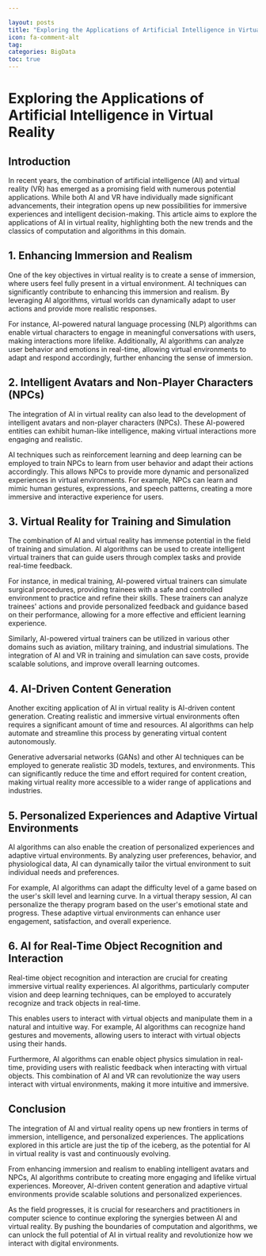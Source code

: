 ```yaml
---

layout: posts
title: "Exploring the Applications of Artificial Intelligence in Virtual Reality"
icon: fa-comment-alt
tag:      
categories: BigData
toc: true
---
```




# Exploring the Applications of Artificial Intelligence in Virtual Reality

## Introduction

In recent years, the combination of artificial intelligence (AI) and virtual reality (VR) has emerged as a promising field with numerous potential applications. While both AI and VR have individually made significant advancements, their integration opens up new possibilities for immersive experiences and intelligent decision-making. This article aims to explore the applications of AI in virtual reality, highlighting both the new trends and the classics of computation and algorithms in this domain.

## 1. Enhancing Immersion and Realism

One of the key objectives in virtual reality is to create a sense of immersion, where users feel fully present in a virtual environment. AI techniques can significantly contribute to enhancing this immersion and realism. By leveraging AI algorithms, virtual worlds can dynamically adapt to user actions and provide more realistic responses.

For instance, AI-powered natural language processing (NLP) algorithms can enable virtual characters to engage in meaningful conversations with users, making interactions more lifelike. Additionally, AI algorithms can analyze user behavior and emotions in real-time, allowing virtual environments to adapt and respond accordingly, further enhancing the sense of immersion.

## 2. Intelligent Avatars and Non-Player Characters (NPCs)

The integration of AI in virtual reality can also lead to the development of intelligent avatars and non-player characters (NPCs). These AI-powered entities can exhibit human-like intelligence, making virtual interactions more engaging and realistic.

AI techniques such as reinforcement learning and deep learning can be employed to train NPCs to learn from user behavior and adapt their actions accordingly. This allows NPCs to provide more dynamic and personalized experiences in virtual environments. For example, NPCs can learn and mimic human gestures, expressions, and speech patterns, creating a more immersive and interactive experience for users.

## 3. Virtual Reality for Training and Simulation

The combination of AI and virtual reality has immense potential in the field of training and simulation. AI algorithms can be used to create intelligent virtual trainers that can guide users through complex tasks and provide real-time feedback.

For instance, in medical training, AI-powered virtual trainers can simulate surgical procedures, providing trainees with a safe and controlled environment to practice and refine their skills. These trainers can analyze trainees' actions and provide personalized feedback and guidance based on their performance, allowing for a more effective and efficient learning experience.

Similarly, AI-powered virtual trainers can be utilized in various other domains such as aviation, military training, and industrial simulations. The integration of AI and VR in training and simulation can save costs, provide scalable solutions, and improve overall learning outcomes.

## 4. AI-Driven Content Generation

Another exciting application of AI in virtual reality is AI-driven content generation. Creating realistic and immersive virtual environments often requires a significant amount of time and resources. AI algorithms can help automate and streamline this process by generating virtual content autonomously.

Generative adversarial networks (GANs) and other AI techniques can be employed to generate realistic 3D models, textures, and environments. This can significantly reduce the time and effort required for content creation, making virtual reality more accessible to a wider range of applications and industries.

## 5. Personalized Experiences and Adaptive Virtual Environments

AI algorithms can also enable the creation of personalized experiences and adaptive virtual environments. By analyzing user preferences, behavior, and physiological data, AI can dynamically tailor the virtual environment to suit individual needs and preferences.

For example, AI algorithms can adapt the difficulty level of a game based on the user's skill level and learning curve. In a virtual therapy session, AI can personalize the therapy program based on the user's emotional state and progress. These adaptive virtual environments can enhance user engagement, satisfaction, and overall experience.

## 6. AI for Real-Time Object Recognition and Interaction

Real-time object recognition and interaction are crucial for creating immersive virtual reality experiences. AI algorithms, particularly computer vision and deep learning techniques, can be employed to accurately recognize and track objects in real-time.

This enables users to interact with virtual objects and manipulate them in a natural and intuitive way. For example, AI algorithms can recognize hand gestures and movements, allowing users to interact with virtual objects using their hands.

Furthermore, AI algorithms can enable object physics simulation in real-time, providing users with realistic feedback when interacting with virtual objects. This combination of AI and VR can revolutionize the way users interact with virtual environments, making it more intuitive and immersive.

## Conclusion

The integration of AI and virtual reality opens up new frontiers in terms of immersion, intelligence, and personalized experiences. The applications explored in this article are just the tip of the iceberg, as the potential for AI in virtual reality is vast and continuously evolving.

From enhancing immersion and realism to enabling intelligent avatars and NPCs, AI algorithms contribute to creating more engaging and lifelike virtual experiences. Moreover, AI-driven content generation and adaptive virtual environments provide scalable solutions and personalized experiences.

As the field progresses, it is crucial for researchers and practitioners in computer science to continue exploring the synergies between AI and virtual reality. By pushing the boundaries of computation and algorithms, we can unlock the full potential of AI in virtual reality and revolutionize how we interact with digital environments.